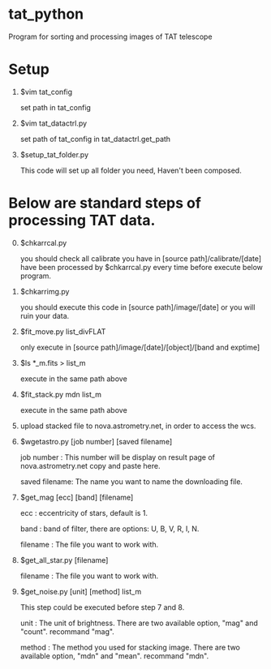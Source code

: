 # tat_python
Program for sorting and processing images of TAT telescope

# Setup
1. $vim tat_config

	set path in tat_config

2. $vim tat_datactrl.py

	set path of tat_config in tat_datactrl.get_path

3. $setup_tat_folder.py

	This code will set up all folder you need, Haven't been composed.

# Below are standard steps of processing TAT data.

0. $chkarrcal.py
	
	you should check all calibrate you have in [source path]/calibrate/[date] 
	have been processed by $chkarrcal.py every time before execute below program.

1. $chkarrimg.py

	you should execute this code in [source path]/image/[date] or you will ruin your data.

2. $fit_move.py list_divFLAT
	
	only execute in [source path]/image/[date]/[object]/[band and exptime]

3. $ls *_m.fits > list_m

	execute in the same path above 

4. $fit_stack.py mdn list_m

	execute in the same path above

5. upload stacked file to nova.astrometry.net, in order to access the wcs.

6. $wgetastro.py [job number] [saved filename]

	job number : 
	This number will be display on result page of nova.astrometry.net
	copy and paste here.

	saved filename:
	The name you want to name the downloading file.

7. $get_mag [ecc] [band] [filename]

	ecc : 
	eccentricity of stars, default is 1.

	band : 
	band of filter, there are options: U, B, V, R, I, N.

	filename : 
	The file you want to work with.

8. $get_all_star.py [filename]

	filename :
        The file you want to work with.

9. $get_noise.py [unit] [method] list_m

	This step could be executed before step 7 and 8.
	
	unit :
	The unit of brightness.
	There are two available option, "mag" and "count".
	recommand "mag".
	
	method :
	The method you used for stacking image.
	There are two available option, "mdn" and "mean".
	recommand "mdn".

